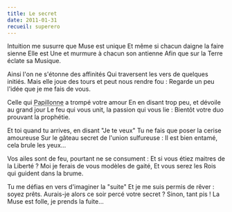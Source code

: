 ```yaml
---
title: Le secret
date: 2011-01-31
recueil: superero
---
```


Intuition me susurre que Muse est unique
Et même si chacun daigne la faire sienne
Elle est Une et murmure à chacun son antienne
Afin que sur la Terre éclate sa Musique.

Ainsi l'on ne s'étonne des affinités
Qui traversent les vers de quelques initiés.
Mais elle joue des tours et peut nous rendre fou :
Regarde un peu l'idée que je me fais de vous.

Celle qui <abbr title="« Papillonneuse », membre d'un forum de poésie">Papillonne</abbr> a trompé votre amour
En en disant trop peu, et dévoile au grand jour
Le feu qui vous unit, la passion qui vous lie :
Bientôt votre duo prouvant la prophétie.

Et toi quand tu arrives, en disant "Je te veux"
Tu ne fais que poser la cerise amoureuse
Sur le gâteau secret de l'union sulfureuse :
Il est bien entamé, cela brule les yeux...

Vos ailes sont de feu, pourtant ne se consument :
Et si vous étiez maitres de la Liberté ?
Moi je ferais de vous modèles de gaité,
Et vous serez les Rois qui guident dans la brume.

Tu me défias en vers d'imaginer la "suite"
Et je me suis permis de rêver : soyez prêts.
Aurais-je alors ce soir percé votre secret ?
Sinon, tant pis ! La Muse est folle, je prends la fuite...
